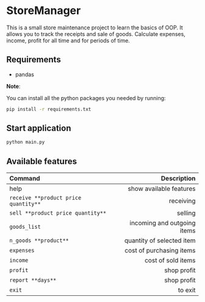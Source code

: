 # StoreManager

This is a small store maintenance project to learn the basics of OOP. 
It allows you to track the receipts and sale of goods. Calculate expenses, income, profit for all time and for periods of time.


## Requirements
* pandas

**Note**:

You can install all the python packages you needed by running:
```bash
pip install -r requirements.txt
```

## Start application
```bash
python main.py 
```

## Available features

| Command                         | Description                 |
| :---                            |                         ---:|
|help| show available features|
|`receive **product price quantity**` | receiving                   |
|`sell **product price quantity**`    | selling                    |
|`goods_list`                     | incoming and outgoing items |
|`n_goods **product**`                |quantity of selected item    |
|`expenses`                       |cost of purchasing items     |
|`income`                         |cost of sold items           |
|`profit`                         |shop profit                  |
|`report **days**`                    |shop profit                  |
|`exit`                           |to exit                      |


